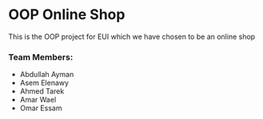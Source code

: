 # OOP Online Shop
This is the OOP project for EUI which we have chosen to be an online shop

### Team Members:
* Abdullah Ayman
* Asem Elenawy
* Ahmed Tarek
* Amar Wael
* Omar Essam

